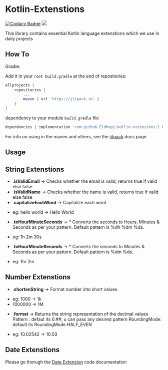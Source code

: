 Kotlin-Extenstions
=====

[![Codacy Badge](https://app.codacy.com/project/badge/Grade/29fc318009654c17a6cfafcc1ff37b04)](https://www.codacy.com/gh/Eldhopj/kotlin-extensions/dashboard?utm_source=github.com&amp;utm_medium=referral&amp;utm_content=Eldhopj/kotlin-extensions&amp;utm_campaign=Badge_Grade)
[![](https://jitpack.io/v/Eldhopj/kotlin-extensions.svg)](https://jitpack.io/#Eldhopj/kotlin-extensions)

This library contains essential Kotlin language extenstions which we use in daily projects

How To
--------
 Gradle:

Add it in your `root build.gradle` at the end of repositories:
```gradle
allprojects {
	repositories {
		...
		maven { url 'https://jitpack.io' }
	}
}
```
dependency to your module `build.gradle` file
```gradle
dependencies { implementation 'com.github.Eldhopj:kotlin-extensions:1.0' }
```

For info on using in the maven and others, see the [jitpack][1] docs page.

Usage
-------------------

## **String Extenstions**

- .**isValidEmail** -> Checks whether the email is valid, returns true if valid else false
- .**isValidName** -> Checks whether the name is valid, returns true if valid else false
- .**capitalizeEachWord** -> Capitalize each word
 * eg: hello world -> Hello World
-  .**toHourMinuteSeconds** ->  * Converts the seconds to Hours, Minutes & Seconds as per your pattern.
		Default pattern is %dh %dm %ds.
 * eg: 1h 2m 30s
-  .**toHourMinuteSeconds** ->  * Converts the seconds to Minutes & Seconds as per your pattern.
		Default pattern is %dm %ds.
 * eg: 1hr 2m

## **Number Extenstions**

- .**shortenString** ->   Format number into short values.
 * eg: 1000 -> 1k
 * 1000000 -> 1M
- .**format** ->  Returns the string representation of the decimal values
	 	Pattern : defaut its 0.##, u can pass any desired pattern
		 RoundingMode: default its RoundingMode.HALF_EVEN
 * eg: 10.02542 -> 10.03
 
 
 ## **Date Extenstions**
 
Please go thorugh the [Date Extension][2] code documentation


[1]: https://jitpack.io/#Eldhopj/kotlin-extensions/Tag
[2]: https://github.com/Eldhopj/kotlin-extensions/blob/master/Kotlin_extensions/src/main/java/com/eldhopj/kotlin_extensions/DateExtension.kt "Date Extension"
